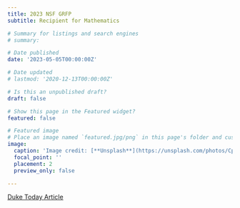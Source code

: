 ```yaml
---
title: 2023 NSF GRFP
subtitle: Recipient for Mathematics

# Summary for listings and search engines
# summary:

# Date published
date: '2023-05-05T00:00:00Z'

# Date updated
# lastmod: '2020-12-13T00:00:00Z'

# Is this an unpublished draft?
draft: false

# Show this page in the Featured widget?
featured: false

# Featured image
# Place an image named `featured.jpg/png` in this page's folder and customize its options here.
image:
  caption: 'Image credit: [**Unsplash**](https://unsplash.com/photos/CpkOjOcXdUY)'
  focal_point: ''
  placement: 2
  preview_only: false

---
```


[Duke Today Article](https://gradschool.duke.edu/about/news/21-graduate-school-students-receive-nsf-graduate-research-fellowships/)
